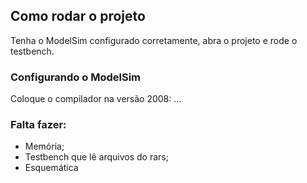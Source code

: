 ## Como rodar o projeto

Tenha o ModelSim configurado corretamente, abra o projeto e rode o testbench.

### Configurando o ModelSim

Coloque o compilador na versão 2008:
...

### Falta fazer:

- Memória;
- Testbench que lê arquivos do rars;
- Esquemática

